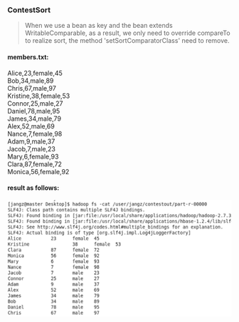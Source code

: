 ### ContestSort

> When we use a bean as key and the bean extends WritableComparable, as a result, we only need to override compareTo to realize sort, the method 'setSortComparatorClass' need to remove. 

#### members.txt:
Alice,23,female,45<br/>
Bob,34,male,89<br/>
Chris,67,male,97<br/>
Kristine,38,female,53<br/>
Connor,25,male,27<br/>
Daniel,78,male,95<br/>
James,34,male,79<br/>
Alex,52,male,69<br/>
Nance,7,female,98<br/>
Adam,9,male,37<br/>
Jacob,7,male,23<br/>
Mary,6,female,93<br/>
Clara,87,female,72<br/>
Monica,56,female,92<br/>

#### result as follows:
![](https://github.com/Zychaowill/ImgStore/blob/master/hadoop/屏幕快照%202017-09-27%20下午11.47.19.png)